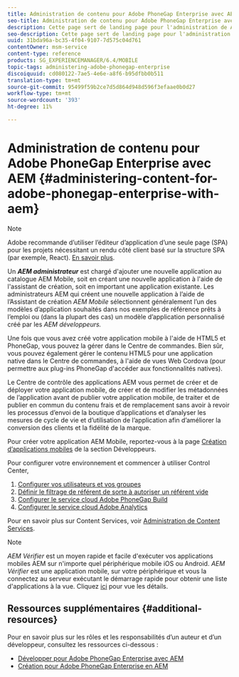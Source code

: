```yaml
---
title: Administration de contenu pour Adobe PhoneGap Enterprise avec AEM
seo-title: Administration de contenu pour Adobe PhoneGap Enterprise avec AEM
description: Cette page sert de landing page pour l'administration de Adobe PhoneGap Enterprise.
seo-description: Cette page sert de landing page pour l'administration de Adobe PhoneGap Enterprise.
uuid: 31bda96a-bc35-4f04-9107-7d575c04d761
contentOwner: msm-service
content-type: reference
products: SG_EXPERIENCEMANAGER/6.4/MOBILE
topic-tags: administering-adobe-phonegap-enterprise
discoiquuid: cd080122-7ae5-4e6e-a8f6-b95dfbb0b511
translation-type: tm+mt
source-git-commit: 95499f59b2ce7d5d864d948d596f3efaae0b0d27
workflow-type: tm+mt
source-wordcount: '393'
ht-degree: 11%

---
```



# Administration de contenu pour Adobe PhoneGap Enterprise avec AEM {#administering-content-for-adobe-phonegap-enterprise-with-aem}

>[!NOTE]
>
>Adobe recommande d’utiliser l’éditeur d’application d’une seule page (SPA) pour les projets nécessitant un rendu côté client basé sur la structure SPA (par exemple, React). [En savoir plus](/help/sites-developing/spa-overview.md).

Un ***AEM administrateur*** est chargé d&#39;ajouter une nouvelle application au catalogue AEM Mobile, soit en créant une nouvelle application à l&#39;aide de l&#39;assistant de création, soit en important une application existante. Les administrateurs AEM qui créent une nouvelle application à l’aide de l’Assistant de création *AEM Mobile* sélectionnent généralement l’un des modèles d’application souhaités dans nos exemples de référence prêts à l’emploi ou (dans la plupart des cas) un modèle d’application personnalisé créé par les *AEM développeurs.*

Une fois que vous avez créé votre application mobile à l&#39;aide de HTML5 et PhoneGap, vous pouvez la gérer dans le Centre de commandes. Bien sûr, vous pouvez également gérer le contenu HTML5 pour une application native dans le Centre de commandes, à l&#39;aide de vues Web Cordova (pour permettre aux plug-ins PhoneGap d&#39;accéder aux fonctionnalités natives).

Le Centre de contrôle des applications AEM vous permet de créer et de déployer votre application mobile, de créer et de modifier les métadonnées de l’application avant de publier votre application mobile, de traiter et de publier en commun du contenu frais et de remplacement sans avoir à revoir les processus d’envoi de la boutique d’applications et d’analyser les mesures de cycle de vie et d’utilisation de l’application afin d’améliorer la conversion des clients et la fidélité de la marque.

Pour créer votre application AEM Mobile, reportez-vous à la page [Création d’applications mobiles](/help/mobile/building-app-mobile-phonegap.md) de la section Développeurs.

Pour configurer votre environnement et commencer à utiliser Control Center,

1. [Configurer vos utilisateurs et vos groupes](/help/mobile/configure-users-groups.md)
1. [Définir le filtrage de référent de sorte à autoriser un référent vide](/help/mobile/setting-referrer-filter-empty.md) 
1. [Configurer le service cloud Adobe PhoneGap Build](/help/mobile/configure-phonegap-build-cloud.md) 
1. [Configurer le service cloud Adobe Analytics](/help/mobile/configure-adobe-mobile-cloud-service.md) 

Pour en savoir plus sur Content Services, voir [Administration de Content Services](/help/mobile/developing-content-services.md).

>[!NOTE]
>
>*AEM Vérifier* est un moyen rapide et facile d&#39;exécuter vos applications mobiles AEM sur n&#39;importe quel périphérique mobile iOS ou Android. *AEM Vérifier* est une application mobile, sur votre périphérique et vous la connectez au serveur exécutant le démarrage rapide pour obtenir une liste d&#39;applications à la vue. Cliquez [ici](/help/mobile/phonegap-mobile-quickstart.md) pour vue les détails.

## Ressources supplémentaires {#additional-resources}

Pour en savoir plus sur les rôles et les responsabilités d’un auteur et d’un développeur, consultez les ressources ci-dessous :

* [Développer pour Adobe PhoneGap Enterprise avec AEM](/help/mobile/developing-in-phonegap.md)
* [Création pour Adobe PhoneGap Enterprise en AEM](/help/mobile/phonegap.md)
